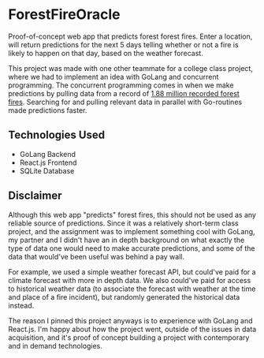 # ForestFireOracle

Proof-of-concept web app that predicts forest forest fires. Enter a location, will return predictions for the next 5 days telling whether or not a fire is likely to happen on that day, based on the weather forecast.

This project was made with one other teammate for a college class project, where we had to implement an idea with GoLang and concurrent programming. The concurrent programming comes in when we make predictions by pulling data from a record of [1.88 million recorded forest fires](https://www.kaggle.com/rtatman/188-million-us-wildfires). Searching for and pulling relevant data in parallel with Go-routines made predictions faster.

## Technologies Used
- GoLang Backend
- React.js Frontend 
- SQLite Database

## Disclaimer
Although this web app "predicts" forest fires, this should not be used as any reliable source of predictions. Since it was a relatively short-term class project, and the assignment was to implement something cool with GoLang, my partner and I didn't have an in depth background on what exactly the type of data one would need to make accurate predictions, and some of the data that would've been useful was behind a pay wall.

For example, we used a simple weather forecast API, but could've paid for a climate forecast with more in depth data. We also could've paid for access to historical weather data (to associate the forecast with weather at the time and place of a fire incident), but randomly generated the historical data instead.

The reason I pinned this project anyways is to experience with GoLang and React.js. I'm happy about how the project went, outside of the issues in data acquisition, and it's proof of concept building a project with contemporary and in demand technologies.
